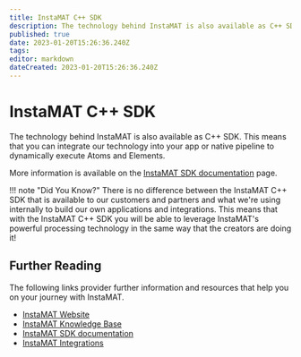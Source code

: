 ```yaml
---
title: InstaMAT C++ SDK
description: The technology behind InstaMAT is also available as C++ SDK.
published: true
date: 2023-01-20T15:26:36.240Z
tags: 
editor: markdown
dateCreated: 2023-01-20T15:26:36.240Z
---
```


# InstaMAT C++ SDK
The technology behind InstaMAT is also available as C++ SDK. This means that you can integrate our technology into your app or native pipeline to dynamically execute Atoms and Elements. 

More information is available on the [InstaMAT SDK documentation](https://www.InstaMaterial.com/GettingStartedWithSDK) page.

!!! note "Did You Know?"
    There is no difference between the InstaMAT C++ SDK that is available to our customers and partners and what we're using internally to build our own applications and integrations.
    This means that with the InstaMAT C++ SDK you will be able to leverage InstaMAT's powerful processing technology in the same way that the creators are doing it!

## Further Reading
The following links provider further information and resources that help you on your journey with InstaMAT.

 * [InstaMAT Website](https://www.InstaMaterial.com)
 * [InstaMAT Knowledge Base](https://InstaMaterial.com/KnowledgeBase)
 * [InstaMAT SDK documentation](https://www.InstaMaterial.com/GettingStartedWithSDK)
 * [InstaMAT Integrations](https://www.InstaMaterial.com/Integrations)
